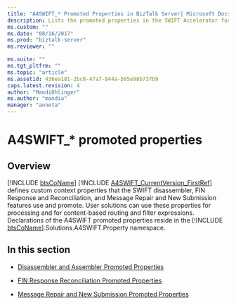 ```yaml
---
title: "A4SWIFT_* Promoted Properties in BizTalk Server| Microsoft Docs"
description: Lists the promoted properties in the SWIFT Accelerator for BizTalk Serve
ms.custom: ""
ms.date: "08/16/2017"
ms.prod: "biztalk-server"
ms.reviewer: ""

ms.suite: ""
ms.tgt_pltfrm: ""
ms.topic: "article"
ms.assetid: 436ea181-2bc8-47a7-844a-b95e98b737b9
caps.latest.revision: 4
author: "MandiOhlinger"
ms.author: "mandia"
manager: "anneta"
---
```

# A4SWIFT_* promoted properties

## Overview
[!INCLUDE [btsCoName](../../includes/btsconame-md.md)] [!INCLUDE [A4SWIFT_CurrentVersion_FirstRef](../../includes/a4swift-currentversion-firstref-md.md)] defines custom context properties that the SWIFT disassembler, FIN Response and Reconciliation, and Message Repair and New Submission features use and promote. User solutions can use these properties for processing and for content-based routing and filter expressions. Declarations of the A4SWIFT promoted properties reside in the [!INCLUDE [btsCoName](../../includes/btsconame-md.md)].Solutions.A4SWIFT.Property namespace.  

## In this section 
  
-   [Disassembler and Assembler Promoted Properties](disassembler-and-assembler-promoted-properties.md)  
  
-   [FIN Response Reconciliation Promoted Properties](fin-response-reconciliation-promoted-properties.md)  
  
-   [Message Repair and New Submission Promoted Properties](message-repair-and-new-submission-promoted-properties.md)

